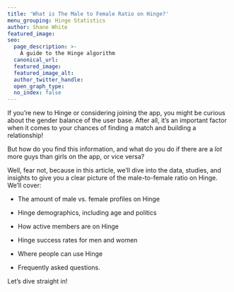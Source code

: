 ```yaml
---
title: 'What is The Male to Female Ratio on Hinge?'
menu_grouping: Hinge Statistics
author: Shane White
featured_image:
seo:
  page_description: >-
    A guide to the Hinge algorithm
  canonical_url:
  featured_image:
  featured_image_alt:
  author_twitter_handle:
  open_graph_type:
  no_index: false
---
```


<p>If you&rsquo;re new to Hinge or considering joining the app, you might be curious about the gender balance of the user base. After all, it&rsquo;s an important factor when it comes to your chances of finding a match and building a relationship!</p>
<p></p>
<p>But how do you find this information, and what do you do if there are a <em>lot</em> more guys than girls on the app, or vice versa?</p>
<p></p>
<p>Well, fear not, because in this article, we&rsquo;ll dive into the data, studies, and insights to give you a clear picture of the male-to-female ratio on Hinge. We&rsquo;ll cover:</p>
<p></p>
<ul>
<li>
<p>The amount of male vs. female profiles on Hinge</p>
</li>
</ul>
<p></p>
<ul>
<li>
<p>Hinge demographics, including age and politics</p>
</li>
</ul>
<p></p>
<ul>
<li>
<p>How active members are on Hinge</p>
</li>
</ul>
<p></p>
<ul>
<li>
<p>Hinge success rates for men and women</p>
</li>
</ul>
<p></p>
<ul>
<li>
<p>Where people can use Hinge</p>
</li>
</ul>
<p></p>
<ul>
<li>
<p>Frequently asked questions.</p>
</li>
</ul>
<p></p>
<p>Let&rsquo;s dive straight in!</p>
<p><br><br></p>
